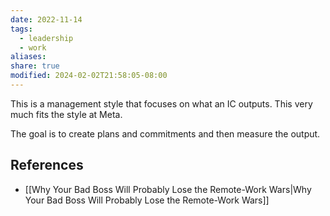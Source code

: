 ```yaml
---
date: 2022-11-14
tags:
  - leadership
  - work
aliases: 
share: true
modified: 2024-02-02T21:58:05-08:00
---
```


This is a management style that focuses on what an IC outputs. This very much fits the style at Meta. 

The goal is to create plans and commitments and then measure the output. 
## References
- [[Why Your Bad Boss Will Probably Lose the Remote-Work Wars|Why Your Bad Boss Will Probably Lose the Remote-Work Wars]]